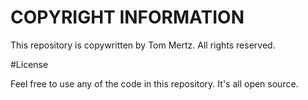 # COPYRIGHT INFORMATION

This repository is copywritten by Tom Mertz. All rights reserved.

#License

Feel free to use any of the code in this repository. It's all open source.

